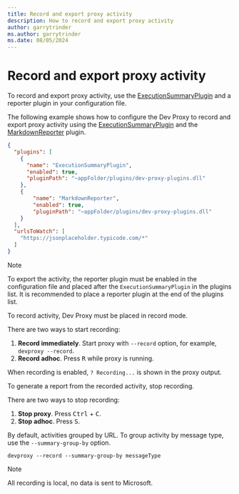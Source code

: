 ```yaml
---
title: Record and export proxy activity
description: How to record and export proxy activity
author: garrytrinder
ms.author: garrytrinder
ms.date: 08/05/2024
---
```


# Record and export proxy activity

To record and export proxy activity, use the [ExecutionSummaryPlugin](../technical-reference/executionsummaryplugin.md) and a reporter plugin in your configuration file.

The following example shows how to configure the Dev Proxy to record and export proxy activity using the [ExecutionSummaryPlugin](../technical-reference/executionsummaryplugin.md) and the [MarkdownReporter](../technical-reference/markdownreporter.md) plugin.

```json
{
  "plugins": [
    {
      "name": "ExecutionSummaryPlugin",
      "enabled": true,
      "pluginPath": "~appFolder/plugins/dev-proxy-plugins.dll"
    },
    {
        "name": "MarkdownReporter",
        "enabled": true,
        "pluginPath": "~appFolder/plugins/dev-proxy-plugins.dll"
    }
  ],
  "urlsToWatch": [
    "https://jsonplaceholder.typicode.com/*"
  ]
}
```

> [!NOTE]
> To export the activity, the reporter plugin must be enabled in the configuration file and placed after the `ExecutionSummaryPlugin` in the plugins list. It is recommended to place a reporter plugin at the end of the plugins list.

To record activity, Dev Proxy must be placed in record mode.

There are two ways to start recording:

1. **Record immediately**. Start proxy with `--record` option, for example, `devproxy --record`.
1. **Record adhoc**. Press <kbd>R</kbd> while proxy is running.

When recording is enabled, `? Recording...` is shown in the proxy output.

To generate a report from the recorded activity, stop recording.

There are two ways to stop recording:

1. **Stop proxy**. Press <kbd>Ctrl</kbd> + <kbd>C</kbd>.
1. **Stop adhoc**. Press <kbd>S</kbd>.

By default, activities grouped by URL. To group activity by message type, use the `--summary-group-by` option.

```console
devproxy --record --summary-group-by messageType
```

> [!NOTE]
> All recording is local, no data is sent to Microsoft.
